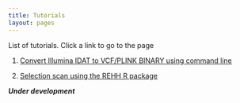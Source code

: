 ```yaml
---
title: Tutorials
layout: pages
---
```


List of tutorials. Click a link to go to the page

1. [Convert Illumina IDAT to VCF/PLINK BINARY using command line](/tutorials/convert-idat-to-vcf.html)

2. [Selection scan using the REHH R package](#.)

***Under development***

